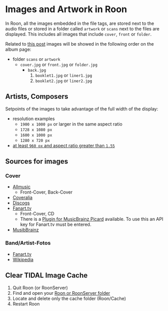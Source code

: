 # Images and Artwork in Roon

In Roon, all the images embedded in the file tags, are stored next to the audio files or stored in a folder called `artwork` or `scans` next to the files are displayed. This includes all images that include `cover`, `front` or `folder`.

Related to [this post](https://community.roonlabs.com/t/has-liner-notes/55822/7) images will be showed in the following order on the album page:

* folder `scans` or `artwork`
  * `cover.jpg` or `front.jpg` or `folder.jpg`
    * `back.jpg`
      1. `booklet1.jpg` or `liner1.jpg`
      2. `booklet2.jpg` or `liner2.jpg`

## Artists, Composers

Setpoints of the images to take advantage of the full width of the display:


* resolution examples
  * `1900 x 1000 px` or larger in the same aspect ratio
  * `1728 x 1080 px`
  * `1600 x 1000 px`
  * `1280 x 720 px`
* [at least `960 px` and aspect ratio greater than `1.55`](https://community.roonlabs.com/t/artist-images-size-and-scale-and-cropping-is-unpredictable/10018/7)

## Sources for images

### Cover
  * [Allmusic](https://www.allmusic.com/)
    * Front-Cover, Back-Cover
  * [Coveralia](https://www.coveralia.com/)
  * [Discogs](https://www.discogs.com/)
  * [Fanart.tv](https://fanart.tv/)
    * Front-Cover, CD
    * There is a [Plugin for MusicBrainz Picard]() available. To use this an API key for Fanart.tv must be entered.
  * [MusibBrainz](https://musicbrainz.org/)
### Band/Artist-Fotos
  * [Fanart.tv](https://fanart.tv/)
  * [Wikipedia](https://wikipedia.org/)
  
## Clear TIDAL Image Cache

1. Quit Roon (or RoonServer)
2. Find and open your [Roon or RoonServer folder](https://kb.roonlabs.com/Database_Location)
3. Locate and delete only the cache folder (Roon/Cache)
4. Restart Roon
